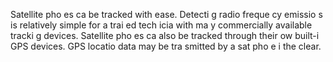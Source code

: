 [Title]: # (Da
gers of Tracki
g)
[Order]: # (1)

Satellite pho
es ca
 be tracked with ease. Detecti
g radio freque
cy emissio
s is relatively simple for a trai
ed tech
icia
 with ma
y commercially available tracki
g devices. Satellite pho
es ca
 also be tracked through their ow
 built-i
 GPS devices. GPS locatio
 data may be tra
smitted by a sat pho
e i
 the clear.